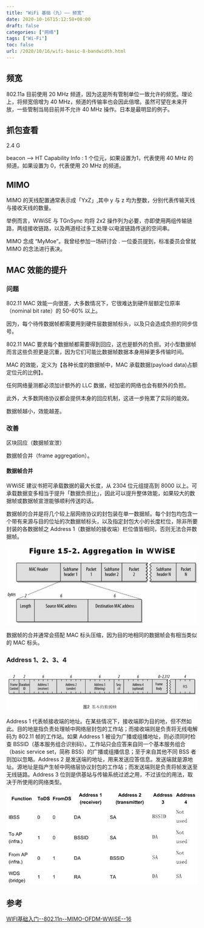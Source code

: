 ```yaml
---
title: "WiFi 基础（九）—— 频宽"
date: 2020-10-16T15:12:58+08:00
draft: false
categories: ["网络"]
tags: ["Wi-Fi"]
toc: false
url: /2020/10/16/wifi-basic-8-bandwidth.html
---
```


## 频宽

802.11a 目前使用 20 MHz 频道，因为这是所有管制单位一致允许的频宽。理论上，将频宽倍增为 40 MHz，频道的传输率也会因此倍增。虽然可望在未来开放，一些管制当局目前并不允许 40 MHz 操作。日本是最明显的例子。

## 抓包查看

2.4 G

beacon --> HT Capability Info : 1 个位元，如果设置为1，代表使用 40 MHz 的频道。如果设置为 0，代表使用 20 MHz 的频道。

## MIMO

MIMO 的天线配置通常表示成「YxZ」,其中 y 与 z 均为整数，分别代表传输天线与接收天线的数量。

举例而言，WWiSE 与 TGnSync 均将 2x2 操作列为必要，亦即使用两组传输链路，两组接收链路，以及两道经过多工处理·以电波链路传送的空间串。

MIMO 念成 “MyMoe”。我曾经参加一场研讨会 . 一位委员提到，标准委员会曾就 MIMO 的念法进行表决。

## MAC 效能的提升

### 问题

802.11 MAC 效能一向很差，大多数情况下，它很难达到硬件层额定位原率（nominal bit rate）的 50-60% 以上。

因为，每个待传数据帧都需要用到硬件层数据帧标头，以及只会造成负担的同步信号。

802.11 MAC 要求每个数据帧都需要得到回应，这也是额外的负担。对小型数据帧而言这些负担更是沉重，因为它们可能比数据帧数据本身用掉更多传输时间。

MAC 的效能，定义为【各种长度的数据帧中，MAC 承载数据(payload data)占额定位元的比例】。

任何网络量测都必须加计额外的 LLC 数据，经加密的网络也会有额外的负担。

此外，大多数网络协议都会提供本身的回应机制，这进一步拖累了实际的能效。

数据帧越小，效能越差。

### 改善

区块回应（数据帧宣泄）

数据帧合并（frame aggregation）。

#### 数据帧合并

WWiSE 建议书把可承载数据的最大长度，从 2304 位元组提高到 8000 以上。可承载数据变多相当于提升「数据负担比」，因此可以提升整体效能，如果较大的数据帧或数据帧宣泄能够顺利传送的话。

数据帧的合并是将几个较上层网络协议的封包装在单一数据帧。每个封包均包含一个带有来源与目的位址的次数据帧标头，以及指定封包大小的长度栏位，除非所要封装的各数据帧之 Address 1（数据帧的接收端）栏位值皆相同，否则无法合并数据帧。

![wifi-frame-aggregatio](/images/wifi-frame-aggregatio.png)



数据帧的合并通常会搭配 MAC 标头压缩，因为目的地相同的数据帧会有相当类似的 MAC 标头。

### Address 1、2、3、4

![wifi-基本的数据帧](/images/wifi-基本的数据帧.png)

Address 1 代表帧接收端的地址。在某些情况下，接收端即为目的地，但不然如此。目的地是指负责处理帧中网络层封包的工作站；而接收端则是负责将无线电解码为 802.11 帧的工作站。如果 Address 1 被设为广播或组播地址，则必须同时检查 BSSID（基本服务组合识别码）。工作站只会应答来自同一个基本服务组合（basic service set，简称 BSS）的广播或组播信息；至于来自其他不同 BSS 者则加以忽略。Address 2 是发送端的地址，用来发送应答信息。发送端就是源地址。源地址是指产生帧中网络层协议封包的工作站；而发送端则是负责将帧发送至无线链路。Address 3 位则是供基站与传输系统过滤之用，不过该位的用法，取决于所使用的网络类型。

![wifi-address 1、2、3、4](/images/wifi-address-1、2、3、4.png)

## 参考

[WIFI基础入门--802.11n--MIMO-OFDM-WWiSE--16](https://blog.csdn.net/qq_20677327/article/details/105397878)